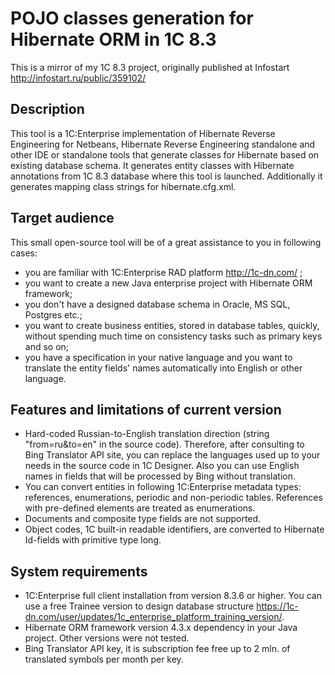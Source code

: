 # POJO classes generation for Hibernate ORM in 1C 8.3 #

This is a mirror of my 1C 8.3 project, originally published at Infostart <http://infostart.ru/public/359102/>

## Description ##

This tool is a 1C:Enterprise implementation of Hibernate Reverse Engineering for Netbeans, Hibernate Reverse Engineering standalone and other IDE or standalone tools that generate classes for Hibernate based on existing database schema. It generates entity classes with Hibernate annotations from 1C 8.3 database where this tool is launched. Additionally it generates mapping class strings for hibernate.cfg.xml.

## Target audience ##

This small open-source tool will be of a great assistance to you in following cases:

- you are familiar with 1C:Enterprise RAD platform  <http://1c-dn.com/> ;
- you want to create a new Java enterprise project with Hibernate ORM framework;
- you don't have a designed database schema in Oracle, MS SQL, Postgres etc.;
- you want to create business entities, stored in database tables, quickly, without spending much time on consistency tasks such as primary keys and so on;
- you have a specification in your native language and you want to translate the entity fields' names automatically into English or other language.


## Features and limitations of current version ##

- Hard-coded Russian-to-English translation direction (string "from=ru&to=en" in the source code). Therefore, after consulting to Bing Translator API site, you can replace the languages used up to your needs in the source code in 1C Designer. Also you can use English names in fields that will be processed by Bing without translation.
- You can convert  entities in following 1C:Enterprise metadata types: references, enumerations, periodic and non-periodic tables. References with pre-defined elements are treated as enumerations.
- Documents and composite type fields are not supported.
- Object codes, 1C built-in readable identifiers, are converted to Hibernate Id-fields with primitive type long.


## System requirements ##

- 1C:Enterprise full client installation from version 8.3.6 or higher. You can use a free Trainee version to design database structure <https://1c-dn.com/user/updates/1c_enterprise_platform_training_version/>.
- Hibernate ORM framework version 4.3.x dependency in your Java project. Other versions were not tested.
- Bing Translator API key, it is subscription fee free up to 2 mln. of translated symbols per month per key. 